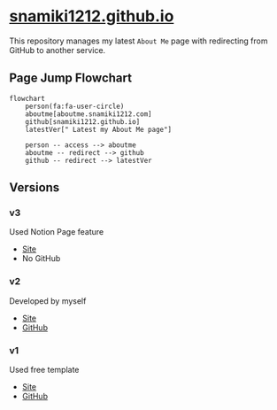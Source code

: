 # [snamiki1212.github.io](https://snamiki1212.github.io/)

This repository manages my latest `About Me` page with redirecting from GitHub to another service.

## Page Jump Flowchart

```mermaid
flowchart
    person(fa:fa-user-circle)
    aboutme[aboutme.snamiki1212.com]
    github[snamiki1212.github.io]
    latestVer[" Latest my About Me page"]

    person -- access --> aboutme
    aboutme -- redirect --> github
    github -- redirect --> latestVer
```

## Versions

### v3

Used Notion Page feature

- [Site](https://snamiki1212.notion.site/AboutMe-bcbf1b16e6d045dbaa4f9ad1d4b2bc33)
- No GitHub

### v2

Developed by myself

- [Site](https://snamiki1212.github.io/v2)
- [GitHub](https://github.com/snamiki1212/v2)

### v1

Used free template

- [Site](https://snamiki1212.github.io/v1)
- [GitHub](https://github.com/snamiki1212/v1)
